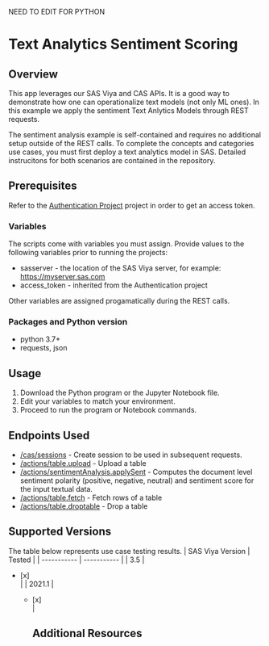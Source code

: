 NEED TO EDIT FOR PYTHON

# Text Analytics Sentiment Scoring

## Overview

This app leverages our SAS Viya and CAS APIs. It is a good way to demonstrate how one can operationalize text models (not only ML ones). In this example we apply the sentiment Text Anlytics Models through REST requests.

The sentiment analysis example is self-contained and requires no additional setup outside of the REST calls. To complete the concepts and categories use cases, you must first deploy a text analytics model in SAS. Detailed instrucitons for both scenarios are contained in the repository.

## Prerequisites
Refer to the [Authentication Project](../authentication) project in order to get an access token.

### Variables

The scripts come with variables you must assign. Provide values to the following variables prior to running the projects:

- sasserver - the location of the SAS Viya server, for example: https://myserver.sas.com
- access_token - inherited from the Authentication project

Other variables are assigned progamatically during the REST calls.


### Packages and Python version

- python 3.7+
- requests, json

## Usage

1. Download the Python program or the Jupyter Notebook file.
2. Edit your variables to match your environment.
3. Proceed to run the program or Notebook commands.

## Endpoints Used

- [/cas/sessions](https://developer.sas.com/apis/cas/rest/current/apidoc.html#Sessions) - Create session to be used in subsequent requests.
- [/actions/table.upload](https://documentation.sas.com/?cdcId=pgmsascdc&cdcVersion=default&docsetId=caspg&docsetTarget=cas-table-upload.htm) - Upload a table
- [/actions/sentimentAnalysis.applySent](https://documentation.sas.com/?cdcId=pgmsascdc&cdcVersion=default&docsetId=casvtapg&docsetTarget=cas-sentimentanalysis-applysent.htm) - Computes the document level sentiment polarity (positive, negative, neutral) and sentiment score for the input textual data.
- [/actions/table.fetch](https://documentation.sas.com/?cdcId=pgmsascdc&cdcVersion=default&docsetId=caspg&docsetTarget=cas-table-fetch.htm) - Fetch rows of a table
- [/actions/table.droptable](https://documentation.sas.com/?cdcId=pgmsascdc&cdcVersion=default&docsetId=caspg&docsetTarget=cas-table-droptable.htm) - Drop a table


## Supported Versions

The table below represents use case testing results. 
| SAS Viya Version | Tested |
| ----------- | ----------- |
| 3.5 | <ul><li>[x] </li> |
| 2021.1 | <ul><li>[x] </li> |

## Additional Resources
